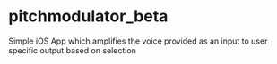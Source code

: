 # pitchmodulator_beta
Simple iOS App which amplifies the voice provided as an input to user specific output based on selection
